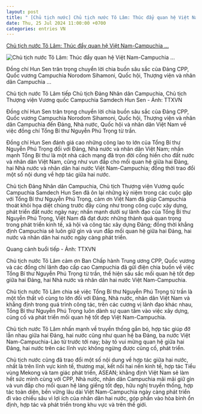 ```yaml
---
layout: post
title: " [Chủ tịch nước] Chủ tịch nước Tô Lâm: Thúc đẩy quan hệ Việt Nam-Campuchia ..."
date: Thu, 25 Jul 2024 11:00:00 +0700
categories: entries VN
---
```

[Chủ tịch nước Tô Lâm: Thúc đẩy quan hệ Việt Nam-Campuchia ...](https://baochinhphu.vn/chu-tich-nuoc-to-lam-thuc-day-quan-he-viet-nam-campuchia-ngay-cang-di-vao-chieu-sau-10224072516475045.htm)

![Chủ tịch nước Tô Lâm: Thúc đẩy quan hệ Việt Nam-Campuchia ...](https://bcp.cdnchinhphu.vn/zoom/600_315/334894974524682240/2024/7/25/avatar1721900594997-172190059530871182395.jpg)

Đồng chí Hun Sen trân trọng chuyển lời chia buồn sâu sắc của Đảng CPP, Quốc vương Campuchia Norodom Sihamoni, Quốc hội, Thượng viện và nhân dân Campuchia ...

Chủ tịch nước Tô Lâm tiếp Chủ tịch Đảng Nhân dân Campuchia, Chủ tịch Thượng viện Vương quốc Campuchia Samdech Hun Sen - Ảnh: TTXVN

Đồng chí Hun Sen trân trọng chuyển lời chia buồn sâu sắc của Đảng CPP, Quốc vương Campuchia Norodom Sihamoni, Quốc hội, Thượng viện và nhân dân Campuchia đến Đảng, Nhà nước, Quốc hội và nhân dân Việt Nam về việc đồng chí Tổng Bí thư Nguyễn Phú Trọng từ trần.

Đồng chí Hun Sen đánh giá cao những công lao to lớn của Tổng Bí thư Nguyễn Phú Trọng đối với Đảng, Nhà nước và nhân dân Việt Nam; nhấn mạnh Tổng Bí thư là một nhà cách mạng đã trọn đời cống hiến cho đất nước và nhân dân Việt Nam, cũng như vun đắp cho mối quan hệ giữa hai Đảng, hai Nhà nước và nhân dân hai nước Việt Nam-Campuchia; đồng thời trao đổi một số nội dung về hợp tác giữa hai nước.

Chủ tịch Đảng Nhân dân Campuchia, Chủ tịch Thượng viện Vương quốc Campuchia Samdech Hun Sen đã ôn lại những kỷ niệm trong các cuộc gặp với Tổng Bí thư Nguyễn Phú Trọng, cảm ơn Việt Nam đã giúp Campuchia thoát khỏi họa diệt chủng trước đây cũng như trong công cuộc xây dựng, phát triển đất nước ngày nay; nhấn mạnh dưới sự lãnh đạo của Tổng Bí thư Nguyễn Phú Trọng, Việt Nam đã đạt được những thành quả quan trọng trong phát triển kinh tế, xã hội và công tác xây dựng Đảng; đồng thời khẳng định Campuchia sẽ luôn giữ gìn và vun đắp mối quan hệ giữa hai Đảng, hai nước và nhân dân hai nước ngày càng phát triển.

Quang cảnh buổi tiếp - Ảnh: TTXVN

Chủ tịch nước Tô Lâm cảm ơn Ban Chấp hành Trung ương CPP, Quốc vương và các đồng chí lãnh đạo cấp cao Campuchia đã gửi điện chia buồn về việc Tổng Bí thư Nguyễn Phú Trọng từ trần, thể hiện sâu sắc mối quan hệ tốt đẹp giữa hai Đảng, hai Nhà nước và nhân dân hai nước Việt Nam-Campuchia.

Chủ tịch nước Tô Lâm chia sẻ việc Tổng Bí thư Nguyễn Phú Trọng từ trần là một tổn thất vô cùng to lớn đối với Đảng, Nhà nước, nhân dân Việt Nam và khẳng định trong quá trình công tác, trên các cương vị lãnh đạo khác nhau, Tổng Bí thư Nguyễn Phú Trọng luôn dành sự quan tâm vào việc xây dựng, củng cố và phát triển mối quan hệ tốt đẹp Việt Nam-Campuchia.

Chủ tịch nước Tô Lâm nhấn mạnh về truyền thống gắn bó, hợp tác giúp đỡ lẫn nhau giữa hai Đảng, hai nước cũng như quan hệ ba Đảng, ba nước Việt Nam-Campuchia-Lào từ trước tới nay; bày tỏ vui mừng quan hệ giữa hai Đảng, hai nước trên các lĩnh vực không ngừng được củng cố, phát triển.

Chủ tịch nước cũng đã trao đổi một số nội dung về hợp tác giữa hai nước, nhất là trên lĩnh vực kinh tế, thương mại, kết nối hai nền kinh tế, hợp tác Tiểu vùng Mekong và tam giác phát triển, ASEAN; khẳng định Việt Nam sẽ làm hết sức mình cùng với CPP, Nhà nước, nhân dân Campuchia mãi mãi giữ gìn và vun đắp cho mối quan hệ láng giềng tốt đẹp, hữu nghị truyền thống, hợp tác toàn diện, bền vững lâu dài Việt Nam-Campuchia ngày càng phát triển đi vào chiều sâu vì lợi ích của nhân dân hai nước, góp phần vào hòa bình ổn định, hợp tác và phát triển trong khu vực và trên thế giới.

